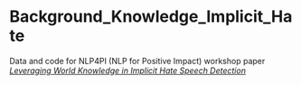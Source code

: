 # Background_Knowledge_Implicit_Hate

Data and code for NLP4PI (NLP for Positive Impact) workshop paper [*Leveraging World Knowledge in Implicit Hate Speech Detection*](https://aclanthology.org/2022.nlp4pi-1.4.pdf)
